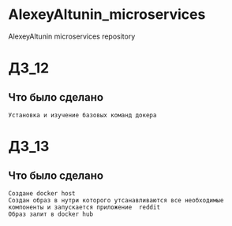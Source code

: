 # AlexeyAltunin_microservices
AlexeyAltunin microservices repository

# ДЗ_12
## Что было сделано
```
Установка и изучение базовых команд докера
```

# ДЗ_13
## Что было сделано
```
Создане docker host
Создан образ в нутри которого утсанавливаются все необходимые компоненты и запускается приложение  reddit
Образ залит в docker hub
```